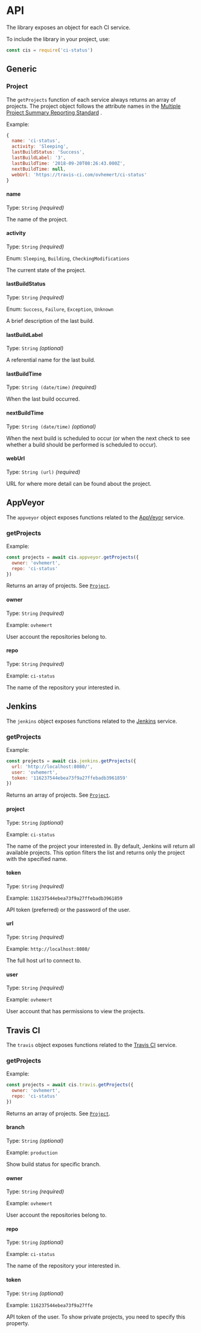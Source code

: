 # API

The library exposes an object for each CI service.

To include the library in your project, use:

```js
const cis = require('ci-status')
```

## Generic

### Project

The `getProjects` function of each service always returns an array of projects. The project object follows the attribute names in the [Multiple Project Summary Reporting Standard](https://github.com/erikdoe/ccmenu/wiki/Multiple-Project-Summary-Reporting-Standard) .

Example:

```js
{
  name: 'ci-status',
  activity: 'Sleeping',
  lastBuildStatus: 'Success',
  lastBuildLabel: '3',
  lastBuildTime: '2018-09-20T08:26:43.000Z',
  nextBuildTime: null,
  webUrl: 'https://travis-ci.com/ovhemert/ci-status'
}
````

#### name

Type: `String` *(required)*

The name of the project.


#### activity

Type: `String` *(required)*

Enum: `Sleeping`, `Building`, `CheckingModifications`

The current state of the project.

#### lastBuildStatus

Type: `String` *(required)*

Enum: `Success`, `Failure`, `Exception`, `Unknown`

A brief description of the last build.

#### lastBuildLabel

Type: `String` *(optional)*

A referential name for the last build.

#### lastBuildTime

Type: `String (date/time)` *(required)*

When the last build occurred.

#### nextBuildTime

Type: `String (date/time)` *(optional)*

When the next build is scheduled to occur (or when the next check to see whether a build should be performed is scheduled to occur).

#### webUrl

Type: `String (url)` *(required)*

URL for where more detail can be found about the project.

## AppVeyor

The `appveyor` object exposes functions related to the [AppVeyor](https://www.appveyor.com/) service.

### getProjects

Example:

``` js
const projects = await cis.appveyor.getProjects({
  owner: 'ovhemert',
  repo: 'ci-status'
})
```

Returns an array of projects. See [`Project`](#project).

#### owner

Type: `String` *(required)*

Example: `ovhemert`

User account the repositories belong to.

#### repo

Type: `String` *(required)*

Example: `ci-status`

The name of the repository your interested in.

## Jenkins

The `jenkins` object exposes functions related to the [Jenkins](https://jenkins.io/) service.

### getProjects

Example:

``` js
const projects = await cis.jenkins.getProjects({
  url: 'http://localhost:8080/',
  user: 'ovhemert',
  token: '116237544ebea73f9a27ffebadb3961859'
})
```

Returns an array of projects. See [`Project`](#project).

#### project

Type: `String` *(optional)*

Example: `ci-status`

The name of the project your interested in. By default, Jenkins will return all available projects. This option filters the list and returns only the project with the specified name.

#### token

Type: `String` *(required)*

Example: `116237544ebea73f9a27ffebadb3961859`

API token (preferred) or the password of the user.

#### url

Type: `String` *(required)*

Example: `http://localhost:8080/`

The full host url to connect to.

#### user

Type: `String` *(required)*

Example: `ovhemert`

User account that has permissions to view the projects.

## Travis CI

The `travis` object exposes functions related to the [Travis CI](https://travis-ci.com/) service.

### getProjects

Example:

``` js
const projects = await cis.travis.getProjects({
  owner: 'ovhemert',
  repo: 'ci-status'
})
```

Returns an array of projects. See [`Project`](#project).

#### branch

Type: `String` *(optional)*

Example: `production`

Show build status for specific branch.

#### owner

Type: `String` *(required)*

Example: `ovhemert`

User account the repositories belong to.

#### repo

Type: `String` *(optional)*

Example: `ci-status`

The name of the repository your interested in.

#### token

Type: `String` *(optional)*

Example: `116237544ebea73f9a27ffe`

API token of the user. To show private projects, you need to specify this property.
